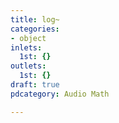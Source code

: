 ```yaml
---
title: log~
categories:
- object
inlets:
  1st: {}
outlets:
  1st: {}
draft: true
pdcategory: Audio Math

---
```


